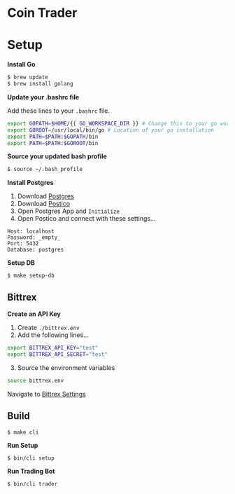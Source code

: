 # Coin Trader

# Setup

**Install Go**

```bash
$ brew update
$ brew install golang
```

**Update your .bashrc file**

Add these lines to your `.bashrc` file.

```bash
export GOPATH=$HOME/{{ GO_WORKSPACE_DIR }} # Change this to your go workspace.
export GOROOT=/usr/local/bin/go # Location of your go installation
export PATH=$PATH:$GOPATH/bin
export PATH=$PATH:$GOROOT/bin
```

**Source your updated bash profile**

```bash
$ source ~/.bash_profile
```

**Install Postgres**

1. Download [Postgres](https://postgresapp.com/)
2. Download [Postico](https://eggerapps.at/postico/)
3. Open Postgres App and `Initialize`
4. Open Postico and connect with these settings...

```
Host: localhost
Password: _empty_
Port: 5432
Database: postgres
```

**Setup DB**

`$ make setup-db`

## Bittrex

**Create an API Key**

1. Create `./bittrex.env`
2. Add the following lines...
```bash
export BITTREX_API_KEY="test"
export BITTREX_API_SECRET="test"
```
3. Source the environment variables
```bash
source bittrex.env
```


Navigate to [Bittrex Settings](https://bittrex.com/Manage#sectionApi)

## Build

`$ make cli`


**Run Setup**

`$ bin/cli setup`

**Run Trading Bot**

`$ bin/cli trader`

